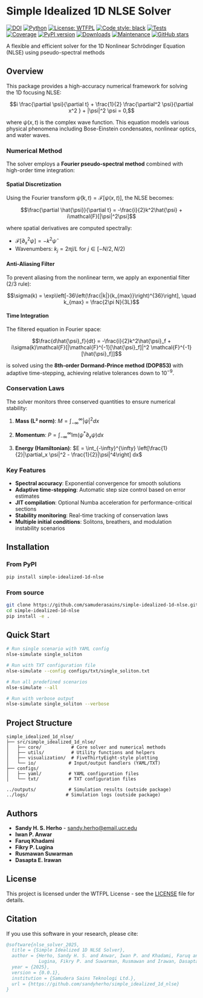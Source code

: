 # Simple Idealized 1D NLSE Solver

[![DOI](https://zenodo.org/badge/1038236999.svg)](https://doi.org/10.5281/zenodo.16895284)
[![Python](https://img.shields.io/badge/python-3.8%2B-blue.svg)](https://www.python.org/downloads/)
[![License: WTFPL](https://img.shields.io/badge/License-WTFPL-brightgreen.svg)](http://www.wtfpl.net/about/)
[![Code style: black](https://img.shields.io/badge/code%20style-black-000000.svg)](https://github.com/psf/black)
[![Tests](https://img.shields.io/badge/tests-passing-success.svg)](https://github.com/samuderasains/simple-idealized-1d-nlse/actions)
[![Coverage](https://img.shields.io/badge/coverage-95%25-brightgreen.svg)](https://codecov.io/gh/samuderasains/simple-idealized-1d-nlse)
[![PyPI version](https://img.shields.io/pypi/v/simple-idealized-1d-nlse.svg)](https://pypi.org/project/simple-idealized-1d-nlse/)
[![Downloads](https://img.shields.io/pypi/dm/simple-idealized-1d-nlse.svg)](https://pypi.org/project/simple-idealized-1d-nlse/)
[![Maintenance](https://img.shields.io/badge/Maintained%3F-yes-green.svg)](https://github.com/samuderasains/simple-idealized-1d-nlse/graphs/commit-activity)
[![GitHub stars](https://img.shields.io/github/stars/samuderasains/simple-idealized-1d-nlse.svg?style=social)](https://github.com/samuderasains/simple-idealized-1d-nlse)

A flexible and efficient solver for the 1D Nonlinear Schrödinger Equation (NLSE) using pseudo-spectral methods

## Overview

This package provides a high-accuracy numerical framework for solving the 1D focusing NLSE:

$$i \frac{\partial \psi}{\partial t} + \frac{1}{2} \frac{\partial^2 \psi}{\partial x^2 } + |\psi|^2 \psi = 0,$$

where $\psi(x,t)$ is the complex wave function. This equation models various physical phenomena including Bose-Einstein condensates, nonlinear optics, and water waves.

### Numerical Method

The solver employs a **Fourier pseudo-spectral method** combined with high-order time integration:

#### Spatial Discretization
Using the Fourier transform $\hat{\psi}(k,t) = \mathcal{F}[\psi(x,t)]$, the NLSE becomes:

$$\frac{\partial \hat{\psi}}{\partial t} = -\frac{i}{2}k^2\hat{\psi} + i\mathcal{F}[|\psi|^2\psi]$$

where spatial derivatives are computed spectrally:
- $\mathcal{F}[\partial^2_x \psi] = -k^2 \hat{\psi}$
- Wavenumbers: $k_j = 2\pi j/L$ for $j \in [-N/2, N/2)$

#### Anti-Aliasing Filter
To prevent aliasing from the nonlinear term, we apply an exponential filter (2/3 rule):

$$\sigma(k) = \exp\left[-36\left(\frac{|k|}{k_{max}}\right)^{36}\right], \quad k_{max} = \frac{2\pi N}{3L}$$

#### Time Integration
The filtered equation in Fourier space:

$$\frac{d\hat{\psi}_f}{dt} = -\frac{i}{2}k^2\hat{\psi}_f + i\sigma(k)\mathcal{F}[|\mathcal{F}^{-1}[\hat{\psi}_f]|^2 \mathcal{F}^{-1}[\hat{\psi}_f]]$$

is solved using the **8th-order Dormand-Prince method (DOP853)** with adaptive time-stepping, achieving relative tolerances down to $10^{-9}$.

### Conservation Laws

The solver monitors three conserved quantities to ensure numerical stability:

1. **Mass (L² norm)**: $M = \int_{-\infty}^{\infty} |\psi|^2 dx$

2. **Momentum**: $P = \int_{-\infty}^{\infty} \text{Im}(\psi^* \partial_x \psi) dx$

3. **Energy (Hamiltonian)**: $E = \int_{-\infty}^{\infty} \left[\frac{1}{2}|\partial_x \psi|^2 - \frac{1}{2}|\psi|^4\right] dx$

### Key Features

- **Spectral accuracy**: Exponential convergence for smooth solutions
- **Adaptive time-stepping**: Automatic step size control based on error estimates
- **JIT compilation**: Optional Numba acceleration for performance-critical sections
- **Stability monitoring**: Real-time tracking of conservation laws
- **Multiple initial conditions**: Solitons, breathers, and modulation instability scenarios

## Installation

### From PyPI

```bash
pip install simple-idealized-1d-nlse
```


### From source

```bash
git clone https://github.com/samuderasains/simple-idealized-1d-nlse.git
cd simple-idealized-1d-nlse
pip install -e .
```

## Quick Start

```bash
# Run single scenario with YAML config
nlse-simulate single_soliton

# Run with TXT configuration file
nlse-simulate --config configs/txt/single_soliton.txt

# Run all predefined scenarios
nlse-simulate --all

# Run with verbose output
nlse-simulate single_soliton --verbose
```

## Project Structure

```
simple_idealized_1d_nlse/
├── src/simple_idealized_1d_nlse/
│   ├── core/           # Core solver and numerical methods
│   ├── utils/          # Utility functions and helpers
│   ├── visualization/  # FiveThirtyEight-style plotting
│   └── io/            # Input/output handlers (YAML/TXT)
├── configs/           
│   ├── yaml/          # YAML configuration files
│   └── txt/           # TXT configuration files

../outputs/            # Simulation results (outside package)
../logs/              # Simulation logs (outside package)
```


## Authors

- **Sandy H. S. Herho** - sandy.herho@email.ucr.edu
- **Iwan P. Anwar** 
- **Faruq Khadami** 
- **Fikry P. Lugina** 
- **Rusmawan Suwarman** 
- **Dasapta E. Irawan** 

## License

This project is licensed under the WTFPL License - see the [LICENSE](LICENSE) file for details.

## Citation

If you use this software in your research, please cite:

```bibtex
@software{nlse_solver_2025,
  title = {Simple Idealized 1D NLSE Solver},
  author = {Herho, Sandy H. S. and Anwar, Iwan P. and Khadami, Faruq and 
            Lugina, Fikry P. and Suwarman, Rusmawan and Irawan, Dasapta E.},
  year = {2025},
  version = {0.0.1},
  institution = {Samudera Sains Teknologi Ltd.},
  url = {https://github.com/sandyherho/simple_idealized_1d_nlse}
}
```
